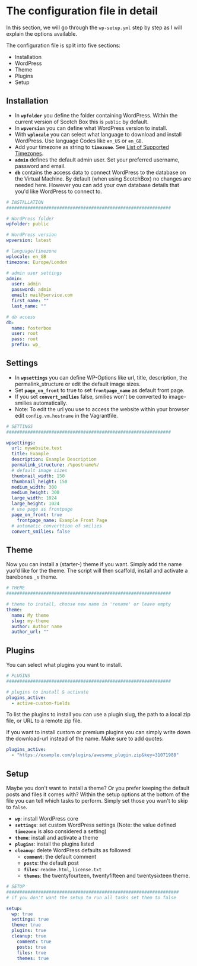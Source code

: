 # The configuration file in detail

In this section, we will go through the `wp-setup.yml` step by step as I will explain the options available.

The configuration file is split into five sections:

- Installation
- WordPress
- Theme
- Plugins
- Setup

## Installation

- In **`wpfolder`** you define the folder containing WordPress. Within the current version of Scotch Box this is `public` by default.
- In **`wpversion`** you can define what WordPress version to install.
- With **`wplocale`** you can select what language to download and install WordPress. Use language Codes like `en_US` or `en_GB`.
- Add your timezone as string to **`timezone`**. See [List of Supported Timezones](http://php.net/manual/en/timezones.php).
- **`admin`** defines the default admin user. Set your preferred username, password and email.
- **`db`** contains the access data to connect WordPress to the database on the Virtual Machine. By default (when using ScotchBox) no changes are needed here. However you can add your own database details that you'd like WordPress to connect to.

```yaml
# INSTALLATION
##############################################################

# WordPress folder
wpfolder: public

# WordPress version
wpversion: latest

# language/timezone
wplocale: en_GB
timezone: Europe/London

# admin user settings
admin:
  user: admin
  password: admin
  email: mail@service.com
  first_name: ""
  last_name: ""

# db access
db:
  name: fosterbox
  user: root
  pass: root
  prefix: wp_
```

## Settings

- In **`wpsettings`** you can define WP-Options like url, title, description, the permalink_structure or edit the default image sizes.
- Set **`page_on_front`** to true to set **`frontpage_name`** as default front page.
- If you set **`convert_smilies`** false, smilies won't be converted to image-smilies automatically.
- Note: To edit the url you use to access the website within your browser edit `config.vm.hostname` in the Vagrantfile.

```yaml
# SETTINGS
##############################################################

wpsettings:
  url: mywebsite.test
  title: Example
  description: Example Description
  permalink_structure: /%postname%/
  # default image sizes
  thumbnail_width: 150
  thumbnail_height: 150
  medium_width: 300
  medium_height: 300
  large_width: 1024
  large_height: 1024
  # use page as frontpage
  page_on_front: true
    frontpage_name: Example Front Page
  # automatic converttion of smilies
  convert_smilies: false
```

## Theme

Now you can install a (starter-) theme if you want. Simply add the name yuo'd like for the theme. The script will then scaffold, install and activate a barebones `_s` theme.

```yaml
# THEME
##############################################################

# theme to install, choose new name in 'rename' or leave empty
theme:
  name: My theme
  slug: my-theme
  author: Author name
  author_url: ""
```

## Plugins

You can select what plugins you want to install.

```yaml
# PLUGINS
##############################################################

# plugins to install & activate
plugins_active:
  - active-custom-fields
```

To list the plugins to install you can use a plugin slug, the path to a local zip file, or URL to a remote zip file.

If you want to install custom or premium plugins you can simply write down the download-url instead of the name. Make sure to add quotes:

```yaml
plugins_active:
  - "https://example.com/plugins/awesome_plugin.zip&key=31071988"
```

## Setup

Maybe you don't want to install a theme? Or you prefer keeping the default posts and files it comes with? Within the setup options at the bottom of the file you can tell which tasks to perform. Simply set those you wan't to skip to `false`.

- **`wp`**: install WordPress core
- **`settings`**: set custom WordPress settings (Note: the value defined **`timezone`** is also considered a setting)
- **`theme`**: install and activate a theme
- **`plugins`**: install the plugins listed
- **`cleanup`**: delete WordPress defaults as followed
  - **`comment`**: the default comment
  - **`posts`**: the default post
  - **`files`**: `readme.html`, `license.txt`
  - **`themes`**: the twentyfourteen, twentyfifteen and twentysixteen theme.

```yaml
# SETUP
#################################################################
# if you don't want the setup to run all tasks set them to false

setup:
  wp: true
  settings: true
  theme: true
  plugins: true
  cleanup: true
    comment: true
    posts: true
    files: true
    themes: true
```
